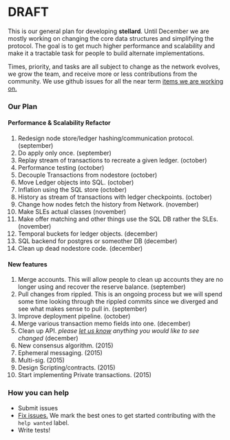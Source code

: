 # DRAFT

This is our general plan for developing **stellard**. Until December we are mostly working on changing the core data structures and simplifying the protocol. The goal is to get much higher performance and scalability and make it a tractable task for people to build alternate implementations.

Times, priority, and tasks are all subject to change as the network evolves, we grow the team, and receive more or less contributions from the community. We use github issues for all the near term [items we are working on.](https://github.com/stellar/stellard/issues)

### Our Plan

#### Performance & Scalability Refactor
1. Redesign node store/ledger hashing/communication protocol. (september)
2. Do apply only once. (september)
3. Replay stream of transactions to recreate a given ledger. (october)
4. Performance testing (october)
5. Decouple Transactions from nodestore (october)
6. Move Ledger objects into SQL. (october)
7. Inflation using the SQL store (october)
8. History as stream of transactions with ledger checkpoints. (october)
9. Change how nodes fetch the history from Network. (november)
10. Make SLEs actual classes (november)
11. Make offer matching and other things use the SQL DB rather the SLEs. (november) 
12. Temporal buckets for ledger objects. (december)
13. SQL backend for postgres or someother DB (december)
14. Clean up dead nodestore code. (december)


#### New features
1. Merge accounts. This will allow people to clean up accounts they are no longer using and recover the reserve balance.  (september)
2. Pull changes from rippled. This is an ongoing process but we will spend some time looking through the rippled commits since we diverged and see what makes sense to pull in. (september)
3. Improve deployment pipeline. (october)
4. Merge various transaction memo fields into one. (december)
5. Clean up API. *please [let us know](https://github.com/stellar/stellar-protocol/issues) anything you would like to see changed* (december)
6. New consensus algorithm. (2015)
7. Ephemeral messaging. (2015)
8. Multi-sig. (2015)
9. Design Scripting/contracts. (2015)
10. Start implementing Private transactions. (2015)
 

### How you can help
- Submit issues
- [Fix issues.](https://github.com/stellar/stellard/labels/help%20wanted) We mark the best ones to get started contributing with the `help wanted` label.
- Write tests!
